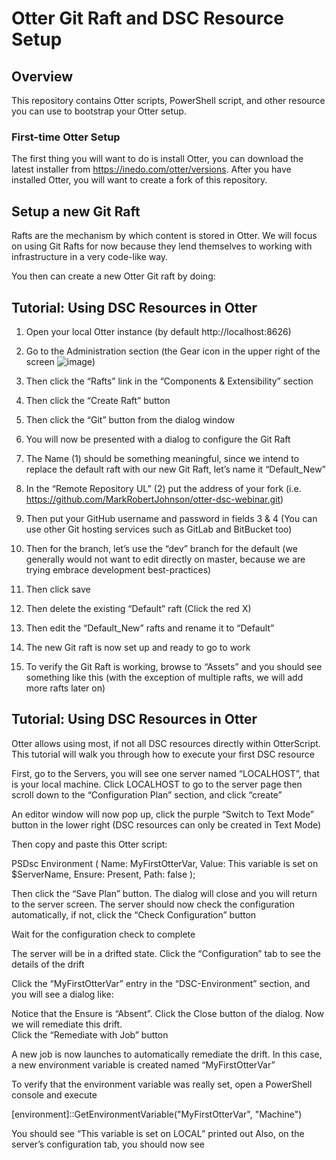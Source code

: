 # Otter Git Raft and DSC Resource Setup

## Overview

This repository contains Otter scripts, PowerShell script, and other resource you can use to bootstrap your Otter setup.

### First-time Otter Setup

The first thing you will want to do is install Otter, you can download the latest installer from https://inedo.com/otter/versions. 
After you have installed Otter, you will want to create a fork of this repository.  

## Setup a new Git Raft

Rafts are the mechanism by which content is stored in Otter.  We will focus on using Git Rafts for now because they lend themselves to working with infrastructure in a very code-like way.

You then can create a new Otter Git raft by doing:


## Tutorial: Using DSC Resources in Otter

1)	Open your local Otter instance (by default http://localhost:8626) 
2)	Go to the Administration section (the Gear icon in the upper right of the screen ![image](https://user-images.githubusercontent.com/24645219/42730032-691c4e2a-879f-11e8-8e28-ba4077e8c26a.png))
3)	Then click the “Rafts” link in the “Components & Extensibility” section
 
 
 
4)	Then click the “Create Raft” button
5)	Then click the “Git” button from the dialog window
 
6)	You will now be presented with a dialog to configure the Git Raft
 
7)	The Name (1) should be something meaningful, since we intend to replace the default raft with our new Git Raft, let’s name it “Default_New”
8)	In the  “Remote Repository UL” (2) put the address of your fork (i.e. https://github.com/MarkRobertJohnson/otter-dsc-webinar.git) 
9)	Then put your GitHub username and password in fields 3 & 4 (You can use other Git hosting services such as GitLab and BitBucket too)
10)	Then for the branch, let’s use the “dev” branch for the default (we generally would not want to edit directly on master, because we are trying embrace development best-practices)
11)	Then click save
12)	Then delete the existing “Default” raft (Click the red X)
13)	Then edit the “Default_New” rafts and rename it to “Default”
14)	The new Git raft is now set up and ready to go to work
15)	To verify the Git Raft is working, browse to “Assets” and you should see something like this (with the exception of multiple rafts, we will add more rafts later on)

## Tutorial: Using DSC Resources in Otter

Otter allows using most, if not all DSC resources directly within OtterScript.  This tutorial will walk you through how to execute  your first DSC resource

First, go to the Servers, you will see one server named “LOCALHOST”, that is your local machine.  Click LOCALHOST to go to the server page then scroll down to the “Configuration Plan” section, and click “create”
 
An editor window will now pop up, click the purple “Switch to Text Mode” button in the lower right (DSC resources can only be created in Text Mode)
 
Then copy and paste this Otter script:

PSDsc Environment (
   Name: MyFirstOtterVar,
   Value: This variable is set on $ServerName,
   Ensure: Present,
   Path: false
);

Then click the “Save Plan” button.  The dialog will close and you will return to the server screen.  The server should now check the configuration automatically, if not, click the “Check Configuration” button
 
Wait for the configuration check to complete
 
The server will be in a drifted state.  Click the “Configuration” tab to see the details of the drift
 
Click the “MyFirstOtterVar” entry in the “DSC-Environment” section, and you will see a dialog like:
 
Notice that the Ensure is “Absent”.  Click the Close button of the dialog.
Now we will remediate this drift.  
Click the “Remediate with Job” button 
  
A new job is now launches to automatically remediate the drift.  In this case, a new environment variable is created named “MyFirstOtterVar”

To verify that the environment variable was really set, open a PowerShell console and execute

[environment]::GetEnvironmentVariable("MyFirstOtterVar", "Machine")

You should see “This variable is set on LOCAL” printed out
Also, on the server’s configuration tab, you should now see
 

